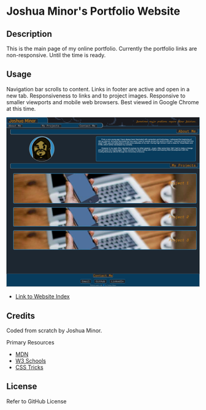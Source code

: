 # Joshua Minor's Portfolio Website

## Description

This is the main page of my online portfolio. Currently the portfolio links are non-responsive. Until the time is ready.


## Usage

Navigation bar scrolls to content. Links in footer are active and open in a new tab. Responsiveness to links and to project images.
Responsive to smaller viewports and mobile web browsers.
Best viewed in Google Chrome at this time.

![Image of website](assets/images/screenshot.png)

- [Link to Website Index](https://jminor90.github.io/resume-website/)


## Credits
Coded from scratch by Joshua Minor.


Primary Resources
- [MDN](https://developer.mozilla.org/en-US/docs/Learn/HTML)
- [W3 Schools](https://www.w3schools.com/)
- [CSS Tricks](https://www.css-tricks.com/)


## License

Refer to GitHub License




